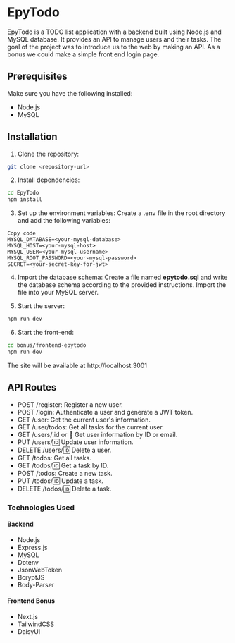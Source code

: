 # EpyTodo
EpyTodo is a TODO list application with a backend built using Node.js and MySQL database. It provides an API to manage users and their tasks. The goal of the project was to introduce us to the web by making an API. As a bonus we could make a simple front end login page.

## Prerequisites
Make sure you have the following installed:
- Node.js
- MySQL

## Installation
1. Clone the repository:
```bash copy
git clone <repository-url>
```
2. Install dependencies:
```bash
cd EpyTodo
npm install
```
3. Set up the environment variables:
Create a .env file in the root directory and add the following variables:

```
Copy code
MYSQL_DATABASE=<your-mysql-database>
MYSQL_HOST=<your-mysql-host>
MYSQL_USER=<your-mysql-username>
MYSQL_ROOT_PASSWORD=<your-mysql-password>
SECRET=<your-secret-key-for-jwt>
```

4. Import the database schema:
Create a file named **epytodo.sql** and write the database schema according to the provided instructions. Import the file into your MySQL server.

5. Start the server:
```bash
npm run dev
```

6. Start the front-end:
```bash
cd bonus/frontend-epytodo
npm run dev
```

The site will be available at http://localhost:3001

## API Routes
- POST /register: Register a new user.
- POST /login: Authenticate a user and generate a JWT token.
- GET /user: Get the current user's information.
- GET /user/todos: Get all tasks for the current user.
- GET /users/:id or :email: Get user information by ID or email.
- PUT /users/:id: Update user information.
- DELETE /users/:id: Delete a user.
- GET /todos: Get all tasks.
- GET /todos/:id: Get a task by ID.
- POST /todos: Create a new task.
- PUT /todos/:id: Update a task.
- DELETE /todos/:id: Delete a task.

### Technologies Used

#### Backend
- Node.js
- Express.js
- MySQL
- Dotenv
- JsonWebToken
- BcryptJS
- Body-Parser

#### Frontend Bonus
- Next.js
- TailwindCSS
- DaisyUI

